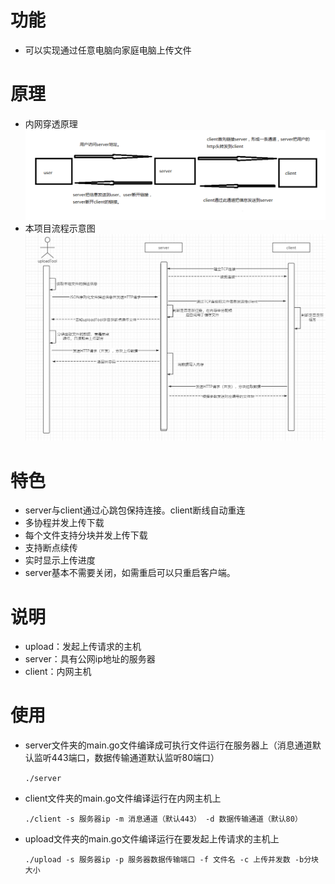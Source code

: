 # 功能
- 可以实现通过任意电脑向家庭电脑上传文件
# 原理
- 内网穿透原理
![内网穿透原理](https://github.com/linzhepeng/go-NAt/blob/main/images/x.png)
- 本项目流程示意图
![流程示意图](https://github.com/linzhepeng/go-NAt/blob/main/images/processon.png)
# 特色  
- server与client通过心跳包保持连接。client断线自动重连
- 多协程并发上传下载
- 每个文件支持分块并发上传下载  
- 支持断点续传
- 实时显示上传进度
- server基本不需要关闭，如需重启可以只重启客户端。

# 说明
- upload：发起上传请求的主机
- server：具有公网ip地址的服务器
- client：内网主机

# 使用
- server文件夹的main.go文件编译成可执行文件运行在服务器上（消息通道默认监听443端口，数据传输通道默认监听80端口）
  
   `./server`
- client文件夹的main.go文件编译运行在内网主机上
  
    `./client -s 服务器ip -m 消息通道（默认443） -d 数据传输通道（默认80）`
- upload文件夹的main.go文件编译运行在要发起上传请求的主机上
  
    `./upload -s 服务器ip -p 服务器数据传输端口 -f 文件名 -c 上传并发数 -b分块大小`

